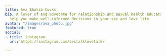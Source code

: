 ```yaml
---
title: Ava Shakib-Cocks
bio: A lover of and advocate for relationship and sexual health education. Here to
  help you make well-informed decisions in your sex and love life.
avatar: "/images/ava_photo.jpg"
featured: true
social:
- title: instagram
  url: https://instagram.com/sextalklovetalk/

---
```

